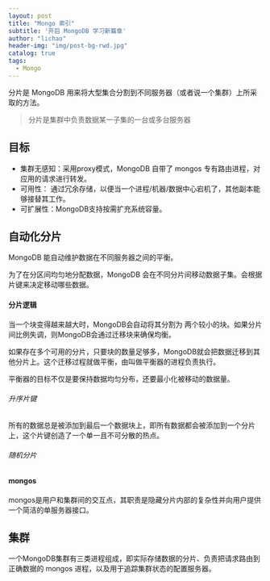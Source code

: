 ```yaml
---
layout: post
title: "Mongo 索引"
subtitle: '开启 MongoDB 学习新篇章'
author: "lichao"
header-img: "img/post-bg-rwd.jpg"
catalog: true
tags:
  - Mongo 
---
```


分片是 MongoDB 用来将大型集合分割到不同服务器（或者说一个集群）上所采取的方法。

> 分片是集群中负责数据某一子集的一台或多台服务器

## 目标
* 集群无感知：采用proxy模式，MongoDB 自带了 mongos 专有路由进程，对应用的请求进行转发。
* 可用性： 通过冗余存储，以便当一个进程/机器/数据中心宕机了，其他副本能够接替其工作。
* 可扩展性：MongoDB支持按需扩充系统容量。

## 自动化分片
MongoDB 能自动维护数据在不同服务器之间的平衡。

为了在分区间均匀地分配数据，MongoDB 会在不同分片间移动数据子集。会根据片键来决定移动哪些数据。

#### 分片逻辑
当一个块变得越来越大时，MongoDB会自动将其分割为 两个较小的块。如果分片间比例失调，则MongoDB会通过迁移块来确保均衡。

如果存在多个可用的分片，只要块的数量足够多，MongoDB就会把数据迁移到其他分片上。这个迁移过程就做平衡，由叫做平衡器的进程负责执行。

平衡器的目标不仅是要保持数据均匀分布，还要最小化被移动的数据量。

###### 升序片键
所有的数据总是被添加到最后一个数据块上，即所有数据都会被添加到一个分片上，这个片键创造了一个单一且不可分散的热点。
###### 随机分片

#### mongos
mongos是用户和集群间的交互点，其职责是隐藏分片内部的复杂性并向用户提供一个简洁的单服务器接口。

## 集群
一个MongoDB集群有三类进程组成，即实际存储数据的分片、负责把请求路由到正确数据的 mongos 进程，以及用于追踪集群状态的配置服务器。